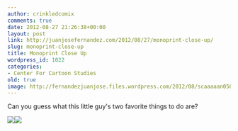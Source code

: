 ```yaml
---
author: crinkledcomix
comments: true
date: 2012-08-27 21:26:38+00:00
layout: post
link: http://juanjosefernandez.com/2012/08/27/monoprint-close-up/
slug: monoprint-close-up
title: Monoprint Close Up
wordpress_id: 1022
categories:
- Center For Cartoon Studies
old: true
image: http://fernandezjuanjose.files.wordpress.com/2012/08/scaaaaan058-crop.png
---
```


Can you guess what this little guy's two favorite things to do are?
<!--more-->

[![](http://fernandezjuanjose.files.wordpress.com/2012/08/scaaaaan058-crop.png)](http://fernandezjuanjose.files.wordpress.com/2012/08/scaaaaan058-crop.png)[![](http://fernandezjuanjose.files.wordpress.com/2012/08/scaaaaan061-crop.png)](http://fernandezjuanjose.files.wordpress.com/2012/08/scaaaaan061-crop.png)
